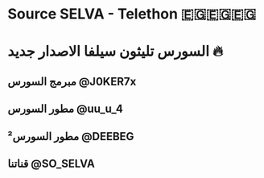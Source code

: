 # Source SELVA - Telethon 🇪🇬🇪🇬🇪🇬
#  السورس  تليثون سيلفا الاصدار جديد 🔥 

##  مبرمج السورس  @J0KER7x

##  مطور السورس @uu_u_4

##  مطور السورس² @DEEBEG


##   قناتنا @SO_SELVA











